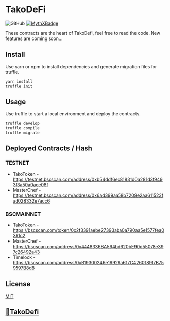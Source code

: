 # TakoDeFi

![GitHub](https://img.shields.io/github/license/takodefi/takodefi-contracts) [![MythXBadge](https://badgen.net/https/api.mythx.io/v1/projects/d02198e1-9587-472e-90d3-c039589a9bad/badge/data?cache=300&icon=https://raw.githubusercontent.com/ConsenSys/mythx-github-badge/main/logo_white.svg)](https://docs.mythx.io/dashboard/github-badges)

These contracts are the heart of TakoDefi, feel free to read the code. New features are coming soon...

## Install

Use yarn or npm to install dependencies and generate migration files for truffle.

```bash
yarn install
truffle init
```

## Usage

Use truffle to start a local environment and deploy the contracts.

```bash
truffle develop
truffle compile
truffle migrate
```

## Deployed Contracts / Hash

### TESTNET

- TakoToken - <https://testnet.bscscan.com/address/0xb54ddf6ec81831d0a281d3f9493f3a50a0ace08f>
- MasterChef - <https://testnet.bscscan.com/address/0x6ad399aa58b7209e2aa611523fad028332e7acc6>

### BSCMAINNET

- TakoToken - <https://bscscan.com/token/0x2f3391aebe27393aba0a790aa5e1577fea0361c2>
- MasterChef - <https://bscscan.com/address/0x4448336BA564bd620bE90d55078e397c26492a43>
- Timelock - <https://bscscan.com/address/0xB19300246e19929a617C4260189f7B759597B8d8>

## License

[MIT](LICENSE)

## [🐙TakoDefi](https://takodefi.com)
